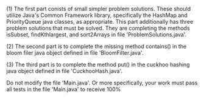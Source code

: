 (1) The first part conists of small simpler problem solutions. These should utilize Java's Common Framework library, specifically the HashMap and PriorityQueue java classes, as appropriate. This part additionally has three problem solutions that must be solved. They are completing the methods isSubset, findKthlargest, and sort2Arrays in file 'ProblemSolutions.java'.

(2) The second part is to complete the missing method contains() in the bloom filer java object defined in file 'BloomFilter.java'.

(3) The third part is to complete the method put() in the cuckhoo hashing java object defined in file 'CuckhooHash.java'.

Do not modify the file 'Main.java'. Or more specifically, your work must pass all tests in the file 'Main.java' to receive 100%